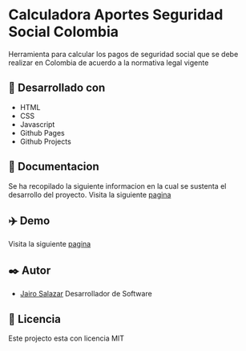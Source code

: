 # Calculadora Aportes Seguridad Social Colombia

Herramienta para calcular los pagos de seguridad social que se debe realizar en Colombia de 
acuerdo a la normativa legal vigente

## :wrench: Desarrollado con
- HTML
- CSS
- Javascript
- Github Pages
- Github Projects

## :microscope: Documentacion

Se ha recopilado la siguiente informacion en la cual se sustenta el desarrollo del proyecto. Visita la
siguiente [pagina][documentacion]

## :airplane: Demo

Visita la siguiente [pagina][produccion]

## :black_nib: Autor
-  [Jairo Salazar][github_url] Desarrollador de Software

[produccion]: https://api.nasa.gov/
[documentacion]: https://github.com/jsv1280/calculadora-seguridad-social-colombia/projects
[github_url]: https://github.com/jsv1280

## :bookmark_tabs: Licencia
Este projecto esta con licencia MIT
